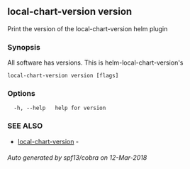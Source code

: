 ## local-chart-version version

Print the version of the local-chart-version helm plugin

### Synopsis


All software has versions. This is helm-local-chart-version's

```
local-chart-version version [flags]
```

### Options

```
  -h, --help   help for version
```

### SEE ALSO
* [local-chart-version](local-chart-version.md)	 - 

###### Auto generated by spf13/cobra on 12-Mar-2018
